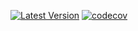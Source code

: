 [![Latest Version](https://img.shields.io/packagist/v/battis/crud.svg)](https://packagist.org/packages/battis/crud)
[![codecov](https://codecov.io/gh/battis/crud/branch/main/graph/badge.svg?token=B97VHBNPJ6)](https://codecov.io/gh/battis/crud)
